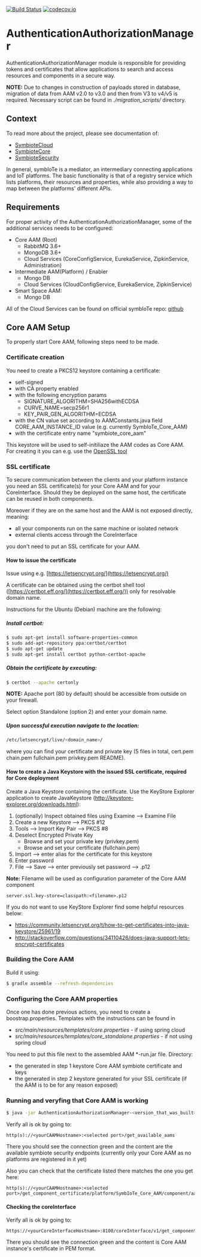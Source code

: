 [![Build Status](https://api.travis-ci.org/symbiote-h2020/AuthenticationAuthorizationManager.svg?branch=staging)](https://api.travis-ci.org/symbiote-h2020/AuthenticationAuthorizationManager)
[![codecov.io](https://codecov.io/github/symbiote-h2020/AuthenticationAuthorizationManager/branch/staging/graph/badge.svg)](https://codecov.io/github/symbiote-h2020/AuthenticationAuthorizationManager)

# AuthenticationAuthorizationManager

AuthenticationAuthorizationManager module is responsible for 
providing tokens and certificates that allow applications to search and access resources and components in a secure way.  

**NOTE:** Due to changes in construction of payloads stored in database, migration of data from AAM v2.0 to v3.0 and then from V3 to v4/v5 is required. Necessary script can be found in *./migration_scripts/* directory.

## Context
To read more about the project, please see documentation of:
 * [SymbioteCloud](https://github.com/symbiote-h2020/SymbioteCloud)
 * [SymbioteCore](https://github.com/symbiote-h2020/SymbioteCore)
 * [SymbioteSecurity](https://github.com/symbiote-h2020/SymbioteSecurity)
 
In general, symbIoTe is a mediator, an intermediary connecting applications and IoT platforms. The basic functionality is that of a registry service which lists platforms, their resources and properties, while also providing a way to map between the platforms' different APIs.

## Requirements
For proper activity of the AuthenticationAuthorizationManager, some of the additional services needs to be configured:
* Core AAM (Root)
    * RabbitMQ 3.6+
    * MongoDB 3.6+
    * Cloud Services (CoreConfigService, EurekaService, ZipkinService, Administration)
* Intermediate AAM(Platform) / Enabler
    * Mongo DB
    * Cloud Services (CloudConfigService, EurekaService, ZipkinService)
* Smart Space AAM:
    * Mongo DB 

All of the Cloud Services can be found on official symbIoTe repo: [github](https://github.com/symbiote-h2020)
   
## Core AAM Setup
To properly start Core AAM, following steps need to be made.
### Certificate creation
You need to create a PKCS12 keystore containing a certificate:
* self-signed
* with CA property enabled
* with the following encryption params
    * SIGNATURE_ALGORITHM=SHA256withECDSA
    * CURVE_NAME=secp256r1
    * KEY_PAIR_GEN_ALGORITHM=ECDSA
* with the CN value set according to AAMConstants.java field CORE_AAM_INSTANCE_ID value (e.g. currently SymbIoTe_Core_AAM)
* with the certificate entry name "symbiote_core_aam"

This keystore will be used to self-initiliaze the AAM codes as Core AAM.  
For creating it you can e.g. use the [OpenSSL tool](https://linux.die.net/man/1/openssl)
### SSL certificate
To secure communication between the clients and your platform instance you need an SSL certificate(s) for your Core AAM and for your CoreInterface. Should they be deployed on the same host, the certificate can be reused in both components.

Moreover if they are on the same host and the AAM is not exposed directly, meaning:
* all your components run on the same machine or isolated network
* external clients access through the CoreInterface

you don't need to put an SSL certificate for your AAM.
#### How to issue the certificate
Issue using e.g. [https://letsencrypt.org/](https://letsencrypt.org/)

A certificate can be obtained using the certbot shell tool ([https://certbot.eff.org/](https://certbot.eff.org/)) only for resolvable domain name.

Instructions for the Ubuntu (Debian) machine are the following: 
##### Install certbot:
```bash
$ sudo apt-get install software-properties-common
$ sudo add-apt-repository ppa:certbot/certbot
$ sudo apt-get update
$ sudo apt-get install certbot python-certbot-apache
```
##### Obtain the certificate by executing:
```bash
$ certbot --apache certonly
```
**NOTE:** Apache port (80 by default) should be accessible from outside on your firewall.

Select option Standalone (option 2) and enter your domain name.

##### Upon successful execution navigate to the location: 
```bash
/etc/letsencrypt/live/<domain_name>/ 
```
where you can find your certificate and private key (5 files in total, cert.pem  chain.pem  fullchain.pem  privkey.pem  README).

#### How to create a Java Keystore with the issued SSL certificate, required for Core deployment
Create a Java Keystore containing the certificate. Use the KeyStore Explorer application to create JavaKeystore (http://keystore-explorer.org/downloads.html):
1. (optionally) Inspect obtained files using Examine --> Examine File
2. Create a new Keystore --> PKCS #12
3. Tools --> Import Key Pair --> PKCS #8
4. Deselect Encrypted Private Key
    * Browse and set your private key (privkey.pem)
    * Browse and set your certificate (fullchain.pem)
5. Import --> enter alias for the certificate for this keystore
6. Enter password
7. File --> Save --> enter previously set password  --> <filename>.p12

**Note:** Filename will be used as configuration parameter of the Core AAM component
```
server.ssl.key-store=classpath:<filename>.p12
```
If you do not want to use KeyStore Explorer find some helpful resources below:
* https://community.letsencrypt.org/t/how-to-get-certificates-into-java-keystore/25961/19
* http://stackoverflow.com/questions/34110426/does-java-support-lets-encrypt-certificates
### Building the Core AAM
Build it using:
```bash 
$ gradle assemble --refresh-dependencies
```

### Configuring the Core AAM properties
Once one has done previous actions, you need to create a boostrap.properties. Templates with the instructions can be found in 
* *src/main/resources/templates/core.properties* - if using spring cloud
* *src/main/resources/templates/core_standalone.properties* - if not using spring cloud

You need to put this file next to the assembled AAM *-run.jar file. 
Directory:
* the generated in step 1 keystore Core AAM symbiote certificate and keys
* the generated in step 2 keystore generated for your SSL certificate (if the AAM is to be for any reason exposed)

### Running and veryfing that Core AAM is working
```bash 
$ java -jar AuthenticationAuthorizationManager-<version_that_was_built>-run.jar
```
Verify all is ok by going to:
```
http(s)://<yourCAAMHostname>:<selected port>/get_available_aams
```
There you should see the connection green and the content are the available symbiote security endpoints (currently only your Core AAM as no platforms are registered in it yet)

Also you can check that the certificate listed there matches the one you get here:
```
http(s)://<yourCAAMHostname>:<selected port>/get_component_certificate/platform/SymbIoTe_Core_AAM/component/aam
```
#### Checking the coreInterface
Verify all is ok by going to:
```
https://<yourCoreInterfaceHostname>:8100/coreInterface/v1/get_component_certificate/platform/SymbIoTe_Core_AAM/component/aam
```
There you should see the connection green and the content is Core AAM instance's certificate in PEM format.
